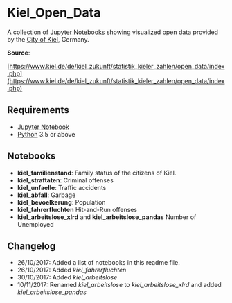 # Kiel_Open_Data

A collection of [Jupyter Notebooks](https://jupyter.org/) showing visualized open data provided by the [City of Kiel](https://kiel.de/), Germany.

**Source**:

[https://www.kiel.de/de/kiel_zukunft/statistik_kieler_zahlen/open_data/index.php](https://www.kiel.de/de/kiel_zukunft/statistik_kieler_zahlen/open_data/index.php)

## Requirements

* [Jupyter Notebook](http://jupyter.org)
* [Python](https://python.org) 3.5 or above

## Notebooks

* **kiel_familienstand**: Family status of the citizens of Kiel.
* **kiel_straftaten**: Criminal offenses
* **kiel_unfaelle**: Traffic accidents
* **kiel_abfall**: Garbage
* **kiel_bevoelkerung**: Population
* **kiel_fahrerfluchten** Hit-and-Run offenses
* **kiel_arbeitslose_xlrd** and **kiel_arbeitslose_pandas** Number of Unemployed

## Changelog

* 26/10/2017: Added a list of notebooks in this readme file.
* 26/10/2017: Added *kiel_fahrerfluchten*
* 30/10/2017: Added *kiel_arbeitslose*
* 10/11/2017: Renamed *kiel_arbeitslose* to *kiel_arbeitslose_xlrd* and added *kiel_arbeitslose_pandas*